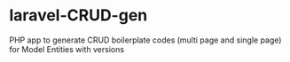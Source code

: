 # laravel-CRUD-gen
PHP app to generate CRUD boilerplate codes (multi page and single page) for Model Entities with versions
